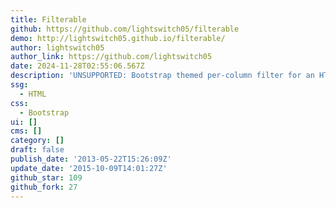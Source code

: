 ```yaml
---
title: Filterable
github: https://github.com/lightswitch05/filterable
demo: http://lightswitch05.github.io/filterable/
author: lightswitch05
author_link: https://github.com/lightswitch05
date: 2024-11-28T02:55:06.567Z
description: 'UNSUPPORTED: Bootstrap themed per-column filter for an HTML table'
ssg:
  - HTML
css:
  - Bootstrap
ui: []
cms: []
category: []
draft: false
publish_date: '2013-05-22T15:26:09Z'
update_date: '2015-10-09T14:01:27Z'
github_star: 109
github_fork: 27
---
```

